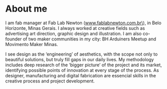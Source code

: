 # About me

 I am fab manager at Fab Lab Newton \(www.fablabnewton.com.br\), in Belo Horizonte, Minas Gerais. I always worked at creative fields such as advertising art direction, graphic design and illustration. I am also co-founder of two maker communities in my city: BH Arduiners Meetup and Movimento Maker Minas.

I see design as the ‘engineering’ of aesthetics, with the scope not only to beautiful solutions, but truly fill gaps in our daily lives. My methodology includes deep research of the ‘bigger picture’ of the project and its market, identifying possible points of innovation at every stage of the process. As designer, manufacturing and digital fabrication are essencial skills in the creative process and project development.

